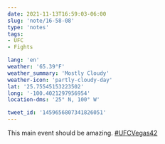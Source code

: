 ```yaml
---
date: 2021-11-13T16:59:03-06:00
slug: 'note/16-58-08'
type: 'notes'
tags:
- UFC
- Fights

lang: 'en'
weather: '65.39°F'
weather_summary: 'Mostly Cloudy'
weather-icon: 'partly-cloudy-day'
lat: '25.75545153223502'
long: '-100.4021297956954'
location-dms: '25° N, 100° W'

tweet_id: '1459656807341826051'
---
```

This main event should be amazing. [#UFCVegas42](https://twitter.com/hashtag/UFCVegas42)